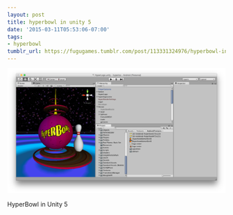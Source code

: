 ```yaml
---
layout: post
title: hyperbowl in unity 5
date: '2015-03-11T05:53:06-07:00'
tags:
- hyperbowl
tumblr_url: https://fugugames.tumblr.com/post/113331324976/hyperbowl-in-unity-5
---
```

 ![](/tumblr_files/tumblr_nl1ksinqDb1tgne1po1_1280.png)  

HyperBowl in Unity 5

